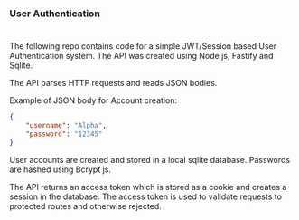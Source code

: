 ### User Authentication
#
The following repo contains code for a simple JWT/Session based User Authentication system. The API was created using Node js, Fastify and Sqlite.

The API parses HTTP requests and reads JSON bodies.

Example of JSON body for Account creation:
```JSON
{
    "username": "Alpha",
    "password": "12345"
}
```
User accounts are created and stored in a local sqlite database. Passwords are hashed using Bcrypt js.

The API returns an access token which is stored as a cookie and creates a session in the database. The access token is used to validate requests to protected routes and otherwise rejected.



